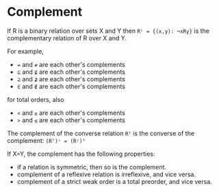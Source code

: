 # Complement

If R is a binary relation over sets X and Y then 
`Rᶜ = {(x,y): ¬xRy}` 
is the complementary relation of R over X and Y.

For example, 
- `=` and `≠` are each other's complements
- `⊆` and `⊈` are each other's complements
- `⊇` and `⊉` are each other's complements
- `∈` and `∉` are each other's complements

for total orders, also
- `<` and `≥` are each other's complements
- `>` and `≤` are each other's complements


The complement of the converse relation `Rᵀ` is the converse of the complement: `(Rᵀ)ᶜ = (Rᶜ)ᵀ`


If X=Y, the complement has the following properties:
- if a relation is symmetric, then so is the complement.
- complement of a reflexive relation is irreflexive, and vice versa.
- complement of a strict weak order is a total preorder, and vice versa.
